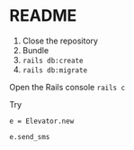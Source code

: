 # README

1. Close the repository
2. Bundle
3. `rails db:create`
4. `rails db:migrate`

Open the Rails console `rails c`

Try

`e = Elevator.new`

`e.send_sms`
